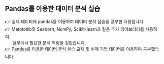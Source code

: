 Pandas를 이용한 데이터 분석 실습
-------------
👉 실제 데이터에 pandas를 이용하여 데이터 분석 실습을 공부한 내용입니다. <br>
👉 Matplotlib와 Seaborn, NumPy, Scikit-learn과 같은 추가 라이브러리를 사용하여 <br>
&nbsp; &nbsp; &nbsp; 실무에서 필요한 분석 역량을 길렀습니다. <br>
👉 [Pandas를 이용한 데이터 분석 실습](https://www.aladin.co.kr/shop/wproduct.aspx?ISBN=K472830480&start=pnaver_02) 교재 및 실제 기업 데이터를 이용하여 공부했습니다.

